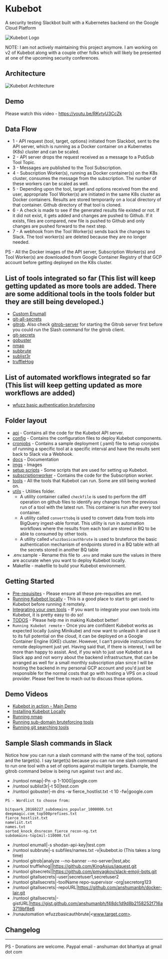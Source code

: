 # Kubebot
A security testing Slackbot built with a Kubernetes backend on the Google Cloud Platform

![Kubebot Logo](/imgs/KubeBot_logo.png)

NOTE: I am not actively maintaining this project anymore. I am working on v2 of Kubebot along with a couple other folks which will likely be presented at one of the upcoming security conferences. 


## Architecture

![Kubebot Architecture](/imgs/KubeBot_architecture.png)


## Demo

Please watch this video - https://youtu.be/RKvtyU3CcZk


## Data Flow

* 1 - API request (tool, target, options) initiated from Slackbot, sent to the API server, which is running as a Docker container on a Kubernetes (K8s) cluster and can be scaled.
* 2 - API server drops the request received as a message to a PubSub Tool Topic.
* 3 - Messages are published to the Tool Subscription.
* 4 - Subscription Worker(s), running as Docker container(s) on the K8s cluster, consumes the message from the subscription. The number of these workers can be scaled as well.
* 5 - Depending upon the tool, target and options received from the end user, appropriate Tool Worker(s) are initiated in the same K8s cluster as Docker containers. Results are stored temporarily on a local directory of that container. Github directory of that tool is cloned.
* 6 - A check is made to see if the generated results file existed or not. If it did not exist, it gets added and changes are pushed to Github. If it exists, files are compared, new file is pushed to Github and only changes are pushed forward to the next step.
* 7 - A webhook from the Tool Worker(s) sends back the changes to Slack. The tool worker(s) are deleted because they are no longer needed.

PS - All the Docker images of the API server, Subscription Worker(s) and Tool Worker(s) are downloaded from Google Container Registry of that GCP account before getting deployed on the K8s cluster.


## List of tools integrated so far (This list will keep getting updated as more tools are added. There are some additional tools in the tools folder but they are still being developed.)

* [Custom Enumall](tools/enumall/enumall-ab.py)
* [git-all-secrets](https://github.com/anshumanbh/git-all-secrets)
* [gitrob](https://github.com/michenriksen/gitrob). Also check [gitrob-server](docs/gitrob-server.md) for starting the Gitrob server first before you could run the Slash command for the gitrob client.
* [git-secrets](https://github.com/awslabs/git-secrets)
* [gobuster](https://github.com/OJ/gobuster)
* [nmap](https://nmap.org/)
* [subbrute](https://github.com/TheRook/subbrute)
* [sublist3r](https://github.com/aboul3la/Sublist3r)
* [truffleHog](https://github.com/dxa4481/truffleHog)


## List of automated workflows integrated so far (This list will keep getting updated as more workflows are added)

* [wfuzz basic authentication bruteforcing](docs/automation-workflow.md)


## Folder layout

* [api](api/) - Contains all the code for the Kubebot API server.
* [config](config/) - Contains the configuration files to deploy Kubebot components.
* [cronjobs](cronjobs/) - Contains a sample deployment (.yaml) file to setup cronjobs of running a specific tool at a specific interval and have the results sent back to Slack via a Webhook.
* [docs](docs/) - Documentation
* [imgs](imgs/) - Images
* [setup scripts](setup-scripts/) - Some scripts that are used for setting up Kubebot.
* [subscriptionworker](subscriptionworker/) - Contains the code for the Subscription worker.
* [tools](tools/) - All the tools that Kubebot can run. Some are still being worked on.
* [utils](utils/) - Utilities folder.
    * A utility container called `checkfile` is used to perform the diff operation on github files to identify any changes from the previous run of a tool with the latest run. This container is run after every tool container.
    * A utility called `converttobq` is used to convert data from tools into BigQuery ingest-able format. This utility is run in automation workflows where the results from each tool are stored in BQ to be able to consumed by other tools.
    * A utility called `wfuzzbasicauthbrute` is used to bruteforce the basic authentication mechanism of endpoints stored in a BQ table with all the secrets stored in another BQ table
* .env.sample - Rename this file to `.env` and make sure the values in there are accurate when you want to deploy Kubebot locally.
* Makefile - makefile to build your Kubebot environment.


## Getting Started

* [Pre-requisites](docs/pre-requisites.md) - Please ensure all these pre-requsities are met.
* [Running Kubebot locally](docs/local-kubebot.md) - This is a good place to start to get used to Kubebot before running it remotely.
* [Integrating your own tools](docs/integration.md) - If you want to integrate your own tools into Kubebot, it is pretty easy to do so!
* [TODOS](docs/todos.md) - Please help me in making Kubebot better!
* `Running Kubebot remote` - Once you are confident Kubebot works as expected locally (using Minikube) and now want to unleash it and use it to its full potential on the cloud, it can be deployed on a Google Container Engine (GKE) cluster. However, I can't provide instructions for remote deployment just yet. Having said that, if there is interest, I will be more than happy to assist. And, if you wish to just use Kubebot as a Slack app and not worry about the backend infrastructure, that can be arranged as well for a small monthly subscription plan since I will be hosting the backend in my personal GCP account and you'd just be responsible for the normal costs that go with hosting a VPS on a cloud provider. Please feel free to reach out to discuss those options.


## Demo Videos

* [Kubebot in action - Main Demo](https://youtu.be/RKvtyU3CcZk)
* [Installing Kubebot Locally](https://youtu.be/-ApGLGOV0vc)
* [Running nmap](https://youtu.be/R2aMWGyldlI)
* [Running sub-domain bruteforcing tools](https://youtu.be/6SdkjrRGFhI)
* [Running git searching tools](https://youtu.be/aip1Q0aCBhQ)


## Sample Slash commands in Slack

Notice how you can run a slash command with the name of the tool, options and the target(s). I say target(s) because you can run one slash command to run one tool with a set of options against multiple targets. Example, the gitrob command below is being run against `test` and `abc`.

* /runtool nmap|-Pn -p 1-1000|google.com
* /runtool sublist3r|-t 50|test.com
* /runtool gobuster|-m dns -w fierce_hostlist.txt -t 10 -fw|google.com
```
PS - Wordlist to choose from:

bitquark_20160227_subdomains_popular_1000000.txt
deepmagic.com_top500prefixes.txt
fierce_hostlist.txt
namelist.txt
names.txt
sorted_knock_dnsrecon_fierce_recon-ng.txt
subdomains-top1mil-110000.txt
```
* /runtool enumall|-s shodan-api-key|test.com
* /runtool subbrute|-s subfiles/names.txt -v|kubebot.io (This takes a long time)
* /runtool gitrob|analyze --no-banner --no-server|test,abc
* /runtool trufflehog||https://github.com/KingAsius/iaquest.git
* /runtool gitsecrets||https://github.com/pmyagkov/slack-emoji-bots.git
* /runtool gitallsecrets|-user|secretuser1,secretuser2
* /runtool gitallsecrets|-toolName repo-supervisor -org|secretorg123
* /runtool gitallsecrets|-repoURL|https://github.com/anshumanbh/docker-lair.git
* /runtool gitallsecrets|-gistURL|https://gist.github.com/anshumanbh/f48dc1d9d8b2158252f716a3719bf8e6
* /runautomation wfuzzbasicauthbrute|<www.target.com>.


## Changelog

---
PS - Donations are welcome. Paypal email - anshuman dot bhartiya at gmail dot com
